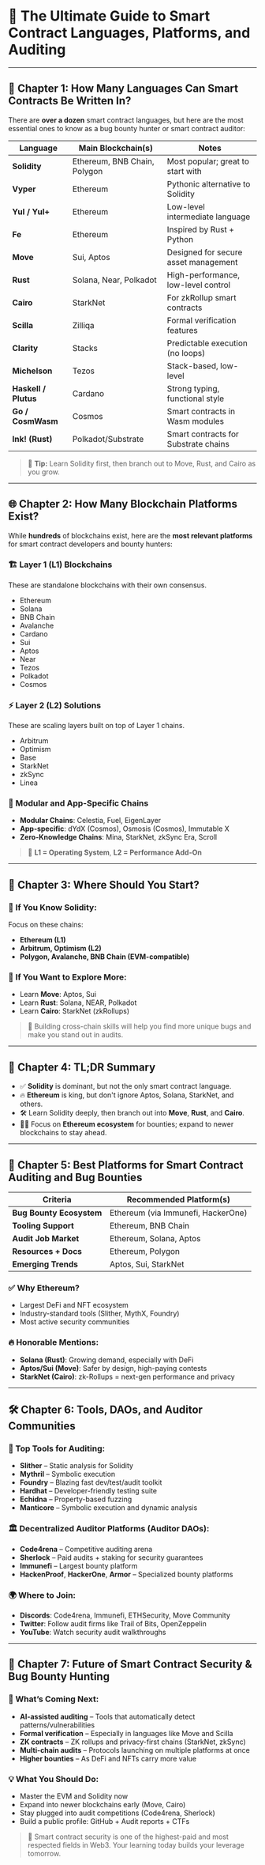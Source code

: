 # 📘 The Ultimate Guide to Smart Contract Languages, Platforms, and Auditing

---

## 🧠 Chapter 1: How Many Languages Can Smart Contracts Be Written In?

There are **over a dozen** smart contract languages, but here are the most essential ones to know as a bug bounty hunter or smart contract auditor:

| Language             | Main Blockchain(s)           | Notes                                |
| -------------------- | ---------------------------- | ------------------------------------ |
| **Solidity**         | Ethereum, BNB Chain, Polygon | Most popular; great to start with    |
| **Vyper**            | Ethereum                     | Pythonic alternative to Solidity     |
| **Yul / Yul+**       | Ethereum                     | Low-level intermediate language      |
| **Fe**               | Ethereum                     | Inspired by Rust + Python            |
| **Move**             | Sui, Aptos                   | Designed for secure asset management |
| **Rust**             | Solana, Near, Polkadot       | High-performance, low-level control  |
| **Cairo**            | StarkNet                     | For zkRollup smart contracts         |
| **Scilla**           | Zilliqa                      | Formal verification features         |
| **Clarity**          | Stacks                       | Predictable execution (no loops)     |
| **Michelson**        | Tezos                        | Stack-based, low-level               |
| **Haskell / Plutus** | Cardano                      | Strong typing, functional style      |
| **Go / CosmWasm**    | Cosmos                       | Smart contracts in Wasm modules      |
| **Ink! (Rust)**      | Polkadot/Substrate           | Smart contracts for Substrate chains |

> 🧠 **Tip:** Learn Solidity first, then branch out to Move, Rust, and Cairo as you grow.

---

## 🌐 Chapter 2: How Many Blockchain Platforms Exist?

While **hundreds** of blockchains exist, here are the **most relevant platforms** for smart contract developers and bounty hunters:

### 🏗️ Layer 1 (L1) Blockchains

These are standalone blockchains with their own consensus.

* Ethereum
* Solana
* BNB Chain
* Avalanche
* Cardano
* Sui
* Aptos
* Near
* Tezos
* Polkadot
* Cosmos

### ⚡ Layer 2 (L2) Solutions

These are scaling layers built on top of Layer 1 chains.

* Arbitrum
* Optimism
* Base
* StarkNet
* zkSync
* Linea

### 🧩 Modular and App-Specific Chains

* **Modular Chains**: Celestia, Fuel, EigenLayer
* **App-specific**: dYdX (Cosmos), Osmosis (Cosmos), Immutable X
* **Zero-Knowledge Chains**: Mina, StarkNet, zkSync Era, Scroll

> 📌 **L1 = Operating System**, **L2 = Performance Add-On**

---

## 👣 Chapter 3: Where Should You Start?

### 🔰 If You Know Solidity:

Focus on these chains:

* **Ethereum (L1)**
* **Arbitrum, Optimism (L2)**
* **Polygon, Avalanche, BNB Chain (EVM-compatible)**

### 🧪 If You Want to Explore More:

* Learn **Move**: Aptos, Sui
* Learn **Rust**: Solana, NEAR, Polkadot
* Learn **Cairo**: StarkNet (zkRollups)

> 🎯 Building cross-chain skills will help you find more unique bugs and make you stand out in audits.

---

## 🎯 Chapter 4: TL;DR Summary

* ✅ **Solidity** is dominant, but not the only smart contract language.
* 🔥 **Ethereum** is king, but don't ignore Aptos, Solana, StarkNet, and others.
* 🛠️ Learn Solidity deeply, then branch out into **Move**, **Rust**, and **Cairo**.
* 🧑‍💻 Focus on **Ethereum ecosystem** for bounties; expand to newer blockchains to stay ahead.

---

## 💼 Chapter 5: Best Platforms for Smart Contract Auditing and Bug Bounties

| Criteria                 | Recommended Platform(s)            |
| ------------------------ | ---------------------------------- |
| **Bug Bounty Ecosystem** | Ethereum (via Immunefi, HackerOne) |
| **Tooling Support**      | Ethereum, BNB Chain                |
| **Audit Job Market**     | Ethereum, Solana, Aptos            |
| **Resources + Docs**     | Ethereum, Polygon                  |
| **Emerging Trends**      | Aptos, Sui, StarkNet               |

### ✅ Why Ethereum?

* Largest DeFi and NFT ecosystem
* Industry-standard tools (Slither, MythX, Foundry)
* Most active security communities

### 🔥 Honorable Mentions:

* **Solana (Rust)**: Growing demand, especially with DeFi
* **Aptos/Sui (Move)**: Safer by design, high-paying contests
* **StarkNet (Cairo)**: zk-Rollups = next-gen performance and privacy

---

## 🛠️ Chapter 6: Tools, DAOs, and Auditor Communities

### 🧰 Top Tools for Auditing:

* **Slither** – Static analysis for Solidity
* **Mythril** – Symbolic execution
* **Foundry** – Blazing fast dev/test/audit toolkit
* **Hardhat** – Developer-friendly testing suite
* **Echidna** – Property-based fuzzing
* **Manticore** – Symbolic execution and dynamic analysis

### 🏛️ Decentralized Auditor Platforms (Auditor DAOs):

* **Code4rena** – Competitive auditing arena
* **Sherlock** – Paid audits + staking for security guarantees
* **Immunefi** – Largest bounty platform
* **HackenProof**, **HackerOne**, **Armor** – Specialized bounty platforms

### 🌍 Where to Join:

* **Discords**: Code4rena, Immunefi, ETHSecurity, Move Community
* **Twitter**: Follow audit firms like Trail of Bits, OpenZeppelin
* **YouTube**: Watch security audit walkthroughs

---

## 🔮 Chapter 7: Future of Smart Contract Security & Bug Bounty Hunting

### 🚀 What’s Coming Next:

* **AI-assisted auditing** – Tools that automatically detect patterns/vulnerabilities
* **Formal verification** – Especially in languages like Move and Scilla
* **ZK contracts** – ZK rollups and privacy-first chains (StarkNet, zkSync)
* **Multi-chain audits** – Protocols launching on multiple platforms at once
* **Higher bounties** – As DeFi and NFTs carry more value

### 💡 What You Should Do:

* Master the EVM and Solidity now
* Expand into newer blockchains early (Move, Cairo)
* Stay plugged into audit competitions (Code4rena, Sherlock)
* Build a public profile: GitHub + Audit reports + CTFs

> 🧠 Smart contract security is one of the highest-paid and most respected fields in Web3. Your learning today builds your leverage tomorrow.
